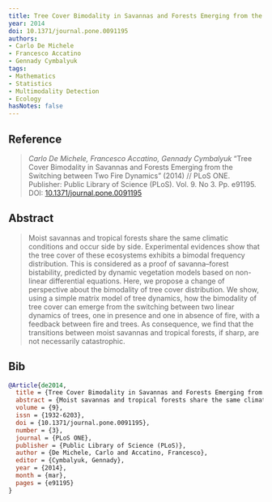 ```yaml
---
title: Tree Cover Bimodality in Savannas and Forests Emerging from the Switching Between Two Fire Dynamics
year: 2014
doi: 10.1371/journal.pone.0091195
authors:
- Carlo De Michele
- Francesco Accatino
- Gennady Cymbalyuk
tags:
- Mathematics
- Statistics
- Multimodality Detection
- Ecology
hasNotes: false
---
```


## Reference

> <i>Carlo De Michele, Francesco Accatino, Gennady Cymbalyuk</i> “Tree Cover Bimodality in Savannas and Forests Emerging from the Switching between Two Fire Dynamics” (2014) // PLoS ONE. Publisher: Public Library of Science (PLoS). Vol.&nbsp;9. No&nbsp;3. Pp.&nbsp;e91195. DOI:&nbsp;<a href='https://doi.org/10.1371/journal.pone.0091195'>10.1371/journal.pone.0091195</a>

## Abstract

> Moist savannas and tropical forests share the same climatic conditions and occur side by side. Experimental evidences show that the tree cover of these ecosystems exhibits a bimodal frequency distribution. This is considered as a proof of savanna–forest bistability, predicted by dynamic vegetation models based on non-linear differential equations. Here, we propose a change of perspective about the bimodality of tree cover distribution. We show, using a simple matrix model of tree dynamics, how the bimodality of tree cover can emerge from the switching between two linear dynamics of trees, one in presence and one in absence of fire, with a feedback between fire and trees. As consequence, we find that the transitions between moist savannas and tropical forests, if sharp, are not necessarily catastrophic.

## Bib

```bib
@Article{de2014,
  title = {Tree Cover Bimodality in Savannas and Forests Emerging from the Switching between Two Fire Dynamics},
  abstract = {Moist savannas and tropical forests share the same climatic conditions and occur side by side. Experimental evidences show that the tree cover of these ecosystems exhibits a bimodal frequency distribution. This is considered as a proof of savanna–forest bistability, predicted by dynamic vegetation models based on non-linear differential equations. Here, we propose a change of perspective about the bimodality of tree cover distribution. We show, using a simple matrix model of tree dynamics, how the bimodality of tree cover can emerge from the switching between two linear dynamics of trees, one in presence and one in absence of fire, with a feedback between fire and trees. As consequence, we find that the transitions between moist savannas and tropical forests, if sharp, are not necessarily catastrophic.},
  volume = {9},
  issn = {1932-6203},
  doi = {10.1371/journal.pone.0091195},
  number = {3},
  journal = {PLoS ONE},
  publisher = {Public Library of Science (PLoS)},
  author = {De Michele, Carlo and Accatino, Francesco},
  editor = {Cymbalyuk, Gennady},
  year = {2014},
  month = {mar},
  pages = {e91195}
}
```
